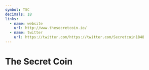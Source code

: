 ```yaml
---
symbol: TSC
decimals: 18
links:
  - name: website
    url: http://www.thesecretcoin.io/
  - name: twitter
    url: https://twitter.com/https://twitter.com/Secretcoin1848
---
```


# The Secret Coin
